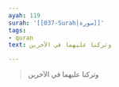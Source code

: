 ```yaml
---
ayah: 119
surah: '[[037-Surah|سورة]]'
tags:
- quran
text: وتركنا عليهما في الآخرين

---
```

> وتركنا عليهما في الآخرين
